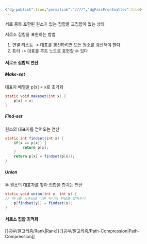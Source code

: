 ```yaml
---
{"dg-publish":true,"permalink":"////","dgPassFrontmatter":true}
---
```



서로 중복 포함된 원소가 없는 집합들
교집합이 없는 상태

서로소 집합을 표현하는 방법
1. 연결 리스트 -> 대표를 갱신하려면 모든 원소를 갱신해야 한다
2. 트리 -> 대표를 루트 노드로 표현할 수 있다

#### 서로소 집합의 연산
##### Make-set
대표자 배열을 p[x] = x로 초기화
````java
static void makeset(int x) {
    p[x] = x;
}
````

##### Find-set
원소의 대표자를 얻어오는 연산
````java
static int findset(int x) {
	if(x == p[x]) {
		return p[x];
	}
	return p[x] = findset(p[x]);
}
````
##### Union
두 원소의 대표자를 찾아 집합을 합치는 연산
````java
static void union(int x, int y) {
// 하나를 기준으로 다른 하나의 부모를 합쳐주기
	p[findset(y)] = findset(x);
}
````

#### 서로소 집합 최적화

[[공부/알고리즘/Rank\|Rank]]
[[공부/알고리즘/Path-Compression\|Path-Compression]]